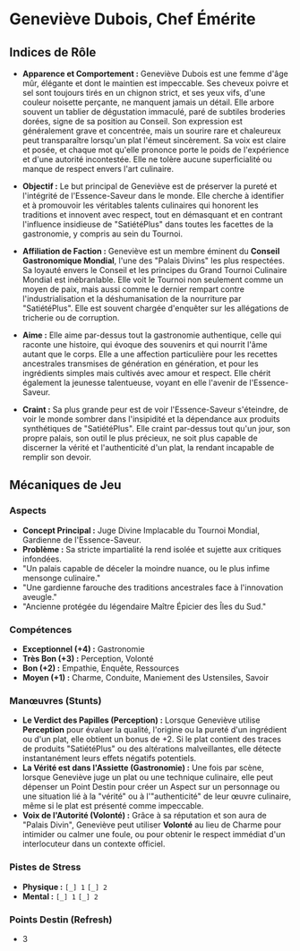 # Geneviève Dubois, Chef Émérite

## Indices de Rôle

*   **Apparence et Comportement :**
    Geneviève Dubois est une femme d'âge mûr, élégante et dont le maintien est impeccable. Ses cheveux poivre et sel sont toujours tirés en un chignon strict, et ses yeux vifs, d'une couleur noisette perçante, ne manquent jamais un détail. Elle arbore souvent un tablier de dégustation immaculé, paré de subtiles broderies dorées, signe de sa position au Conseil. Son expression est généralement grave et concentrée, mais un sourire rare et chaleureux peut transparaître lorsqu'un plat l'émeut sincèrement. Sa voix est claire et posée, et chaque mot qu'elle prononce porte le poids de l'expérience et d'une autorité incontestée. Elle ne tolère aucune superficialité ou manque de respect envers l'art culinaire.

*   **Objectif :**
    Le but principal de Geneviève est de préserver la pureté et l'intégrité de l'Essence-Saveur dans le monde. Elle cherche à identifier et à promouvoir les véritables talents culinaires qui honorent les traditions et innovent avec respect, tout en démasquant et en contrant l'influence insidieuse de "SatiétéPlus" dans toutes les facettes de la gastronomie, y compris au sein du Tournoi.

*   **Affiliation de Faction :**
    Geneviève est un membre éminent du **Conseil Gastronomique Mondial**, l'une des "Palais Divins" les plus respectées. Sa loyauté envers le Conseil et les principes du Grand Tournoi Culinaire Mondial est inébranlable. Elle voit le Tournoi non seulement comme un moyen de paix, mais aussi comme le dernier rempart contre l'industrialisation et la déshumanisation de la nourriture par "SatiétéPlus". Elle est souvent chargée d'enquêter sur les allégations de tricherie ou de corruption.

*   **Aime :**
    Elle aime par-dessus tout la gastronomie authentique, celle qui raconte une histoire, qui évoque des souvenirs et qui nourrit l'âme autant que le corps. Elle a une affection particulière pour les recettes ancestrales transmises de génération en génération, et pour les ingrédients simples mais cultivés avec amour et respect. Elle chérit également la jeunesse talentueuse, voyant en elle l'avenir de l'Essence-Saveur.

*   **Craint :**
    Sa plus grande peur est de voir l'Essence-Saveur s'éteindre, de voir le monde sombrer dans l'insipidité et la dépendance aux produits synthétiques de "SatiétéPlus". Elle craint par-dessus tout qu'un jour, son propre palais, son outil le plus précieux, ne soit plus capable de discerner la vérité et l'authenticité d'un plat, la rendant incapable de remplir son devoir.

## Mécaniques de Jeu

### Aspects

*   **Concept Principal :** Juge Divine Implacable du Tournoi Mondial, Gardienne de l'Essence-Saveur.
*   **Problème :** Sa stricte impartialité la rend isolée et sujette aux critiques infondées.
*   "Un palais capable de déceler la moindre nuance, ou le plus infime mensonge culinaire."
*   "Une gardienne farouche des traditions ancestrales face à l'innovation aveugle."
*   "Ancienne protégée du légendaire Maître Épicier des Îles du Sud."

### Compétences

*   **Exceptionnel (+4) :** Gastronomie
*   **Très Bon (+3) :** Perception, Volonté
*   **Bon (+2) :** Empathie, Enquête, Ressources
*   **Moyen (+1) :** Charme, Conduite, Maniement des Ustensiles, Savoir

### Manœuvres (Stunts)

*   **Le Verdict des Papilles (Perception) :** Lorsque Geneviève utilise **Perception** pour évaluer la qualité, l'origine ou la pureté d'un ingrédient ou d'un plat, elle obtient un bonus de +2. Si le plat contient des traces de produits "SatiétéPlus" ou des altérations malveillantes, elle détecte instantanément leurs effets négatifs potentiels.
*   **La Vérité est dans l'Assiette (Gastronomie) :** Une fois par scène, lorsque Geneviève juge un plat ou une technique culinaire, elle peut dépenser un Point Destin pour créer un Aspect sur un personnage ou une situation lié à la "vérité" ou à l'"authenticité" de leur œuvre culinaire, même si le plat est présenté comme impeccable.
*   **Voix de l'Autorité (Volonté) :** Grâce à sa réputation et son aura de "Palais Divin", Geneviève peut utiliser **Volonté** au lieu de Charme pour intimider ou calmer une foule, ou pour obtenir le respect immédiat d'un interlocuteur dans un contexte officiel.

### Pistes de Stress

*   **Physique :** `[_] 1` `[_] 2`
*   **Mental :** `[_] 1` `[_] 2`

### Points Destin (Refresh)

*   3